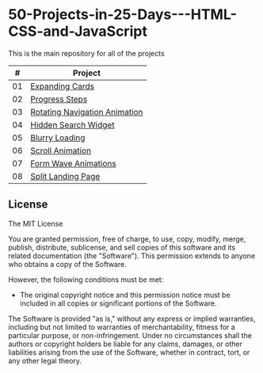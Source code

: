 # 50-Projects-in-25-Days---HTML-CSS-and-JavaScript

This is the main repository for all of the projects

|  #  | Project                                                                                                                     
| :-: | --------------------------------------------------------------------------------------------------------------------------- |
| 01  | [Expanding Cards](https://github.com/akhiltushar/50-Projects-in-25-Days---HTML-CSS-and-JavaScript/tree/master/Day01/ExpendingCards)                             |
| 02  | [Progress Steps](https://github.com/akhiltushar/50-Projects-in-25-Days---HTML-CSS-and-JavaScript/tree/master/Day01/ProgressSteps)                               |
| 03  | [Rotating Navigation Animation](https://github.com/akhiltushar/50-Projects-in-25-Days---HTML-CSS-and-JavaScript/tree/master/Day02/RotatingNavAnimation)         |
| 04  | [Hidden Search Widget](https://github.com/akhiltushar/50-Projects-in-25-Days---HTML-CSS-and-JavaScript/tree/master/Day02/HiddenSearchWidget)                    |
| 05  | [Blurry Loading](https://github.com/akhiltushar/50-Projects-in-25-Days---HTML-CSS-and-JavaScript/tree/master/Day03/lurryLoading)                                |
| 06  | [Scroll Animation](https://github.com/akhiltushar/50-Projects-in-25-Days---HTML-CSS-and-JavaScript/tree/master/Day03/ScrollAnimation)                           |
| 07  | [Form Wave Animations](https://github.com/akhiltushar/50-Projects-in-25-Days---HTML-CSS-and-JavaScript/tree/master/Day04/FormWaveAnimations)                                                                                                                                                     |
| 08  | [Split Landing Page](https://github.com/akhiltushar/50-Projects-in-25-Days---HTML-CSS-and-JavaScript/tree/master/Day04/SplitLandingPage)                                                                                                                                                       |


## License

The MIT License

You are granted permission, free of charge, to use, copy, modify, merge, publish, distribute, sublicense, and sell copies of this software and its related documentation (the "Software"). This permission extends to anyone who obtains a copy of the Software.  

However, the following conditions must be met:  
- The original copyright notice and this permission notice must be included in all copies or significant portions of the Software.  

The Software is provided "as is," without any express or implied warranties, including but not limited to warranties of merchantability, fitness for a particular purpose, or non-infringement. Under no circumstances shall the authors or copyright holders be liable for any claims, damages, or other liabilities arising from the use of the Software, whether in contract, tort, or any other legal theory.
